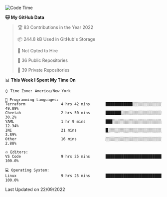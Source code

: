 <!--START_SECTION:waka-->
![Code Time](http://img.shields.io/badge/Code%20Time-96%20hrs%2026%20mins-blue)

**🐱 My GitHub Data** 

> 🏆 83 Contributions in the Year 2022
 > 
> 📦 244.8 kB Used in GitHub's Storage 
 > 
> 🚫 Not Opted to Hire
 > 
> 📜 36 Public Repositories 
 > 
> 🔑 39 Private Repositories  
 > 
📊 **This Week I Spent My Time On** 

```text
⌚︎ Time Zone: America/New_York

💬 Programming Languages: 
Terraform                4 hrs 42 mins       ████████████░░░░░░░░░░░░░   49.89% 
Cheetah                  2 hrs 50 mins       ███████░░░░░░░░░░░░░░░░░░   30.2% 
YAML                     1 hr 9 mins         ███░░░░░░░░░░░░░░░░░░░░░░   12.34% 
INI                      21 mins             █░░░░░░░░░░░░░░░░░░░░░░░░   3.89% 
Other                    16 mins             ░░░░░░░░░░░░░░░░░░░░░░░░░   2.88%

🔥 Editors: 
VS Code                  9 hrs 25 mins       █████████████████████████   100.0%

💻 Operating System: 
Linux                    9 hrs 25 mins       █████████████████████████   100.0%

```


 Last Updated on 22/09/2022
<!--END_SECTION:waka-->